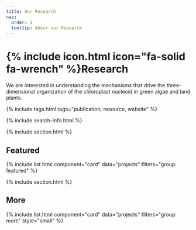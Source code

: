 ```yaml
---
title: Our Research
nav:
  order: 1
  tooltip: Abour our Research
---
```


# {% include icon.html icon="fa-solid fa-wrench" %}Research

We are interested in understanding the mechanisms that drive the three-dimensional organization of the chloroplast nucleoid in green algae and land plants.

{% include tags.html tags="publication, resource, website" %}

{% include search-info.html %}

{% include section.html %}

## Featured

{% include list.html component="card" data="projects" filters="group: featured" %}

{% include section.html %}

## More 

{% include list.html component="card" data="projects" filters="group: more" style="small" %}
